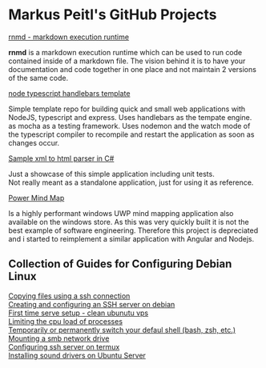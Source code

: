 # Markus Peitl's GitHub Projects

<meta name="google-site-verification" content="wozCgLuxEv4W1C-WOL4C-nT4Axl96EPX-0Zx_7HApT8" />

[rnmd - markdown execution runtime](https://github.com/MarkusPeitl/rnmd/)  

**rnmd** is a markdown execution runtime which can be used to run code contained inside of a markdown file.
The vision behind it is to have your documentation and code together in one place and not maintain 2 versions of the same code.

[node typescript handlebars template](https://github.com/MarkusPeitl/node-typescript-handlebars-template)  

Simple template repo for building quick and small web applications with NodeJS, typescript and express. Uses handlebars as the tempate engine.
as mocha as a testing framework. Uses nodemon and the watch mode of the typescript compiler to recompile and restart the application as soon as changes occur.

[Sample xml to html parser in C#](https://github.com/MarkusPeitl/Xml2HtmlConverter)  

Just a showcase of this simple application including unit tests.  
Not really meant as a standalone application, just for using it as reference.

[Power Mind Map](https://github.com/MarkusPeitl/PowerMindMap)  

Is a highly performant windows UWP mind mapping application also available on the windows store.
As this was very quickly built it is not the best example of software engineering.
Therefore this project is depreciated and i started to reimplement a similar application with Angular and Nodejs.

## Collection of Guides for Configuring Debian Linux

[Copying files using a ssh connection](./my-linux-scripts/copying-files-ssh.html)  
[Creating and configuring an SSH server on debian](./my-linux-scripts/create-ssh-server.html)  
[First time serve setup - clean ubunutu vps](./my-linux-scripts/new-server-setup-ubuntu.html)  
[Limiting the cpu load of processes](./my-linux-scripts/limiting-cpu-load-processes.html)  
[Temporarily or permanently switch your defaul shell (bash, zsh, etc.)](./my-linux-scripts/switching-shells.html)  
[Mounting a smb network drive](./my-linux-scripts/configure-network-drive.txt)  
[Configuring ssh server on termux](./my-linux-scripts/termux-tricks.txt)  
[Installing sound drivers on Ubuntu Server](./my-linux-scripts/installing-sound-drivers-us.txt)  
